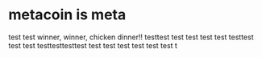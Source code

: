 # metacoin is meta

test
test
winner, winner, chicken dinner!!
testtest
test
test
test
test
testtest
test
test
testtesttesttest
test
test
test
test
test
test
t
